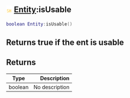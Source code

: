 ## ![shared](.gitbook/assets/shared.png) [Entity](./home/Entity):isUsable

```lua
boolean Entity:isUsable()
```

Returns true if the ent is usable
------
## Returns

| Type   | Description |
| ------ | ----------: |
| boolean | No description |

